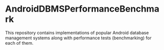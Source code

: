 # AndroidDBMSPerformanceBenchmark
This repository contains implementations of popular Android database management systems along with performance tests (benchmarking) for each of them.

